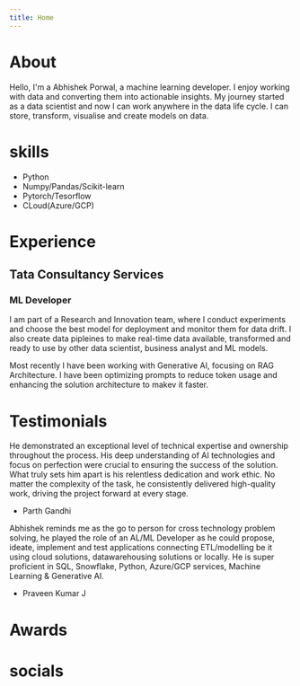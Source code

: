 ```yaml
---
title: Home
---
```

# About
Hello, I'm a Abhishek Porwal, a machine learning developer. I enjoy working with data and converting them into actionable insights. My journey started as a data scientist and now I can work anywhere in the data life cycle. I can store, transform, visualise and create models on data.

# skills
- Python
- Numpy/Pandas/Scikit-learn
- Pytorch/Tesorflow
- CLoud(Azure/GCP)

# Experience
## Tata Consultancy Services
### ML Developer
I am part of a Research and Innovation team, where I conduct experiments and choose the best model for deployment and monitor them for data drift. I also create data pipleines to make real-time data available, transformed and ready to use by other data scientist, business analyst and ML models. 

Most recently I have been working with Generative AI, focusing on RAG Architecture. I have been optimizing prompts to reduce token usage and enhancing the solution architecture to makev it faster.

# Testimonials

He demonstrated an exceptional level of technical expertise and ownership throughout the process. His deep understanding of AI technologies and focus on perfection were crucial to ensuring the success of the solution. What truly sets him apart is his relentless dedication and work ethic. No matter the complexity of the task, he consistently delivered high-quality work, driving the project forward at every stage.
- Parth Gandhi

Abhishek reminds me as the go to person for cross technology problem solving, he played the role of an AL/ML Developer as he could propose, ideate, implement and test applications connecting ETL/modelling be it using cloud solutions, datawarehousing solutions or locally. He is super proficient in SQL, Snowflake, Python, Azure/GCP services, Machine Learning & Generative AI. 
- Praveen Kumar J

# Awards

# socials